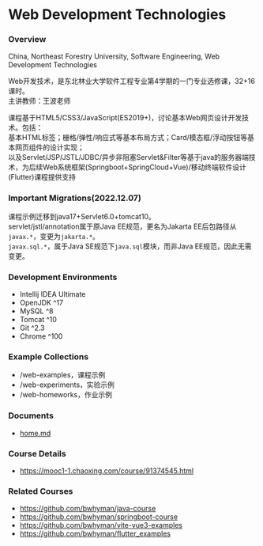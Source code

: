 # Web Development Technologies
### Overview
China, Northeast Forestry University, Software Engineering, Web Development Technologies

Web开发技术，是东北林业大学软件工程专业第4学期的一门专业选修课，32+16课时。  
主讲教师：王波老师

课程基于HTML5/CSS3/JavaScript(ES2019+)，讨论基本Web网页设计开发技术。包括：  
基本HTML标签；栅格/弹性/响应式等基本布局方式；Card/模态框/浮动按钮等基本网页组件的设计实现；  
以及Servlet/JSP/JSTL/JDBC/异步非阻塞Servlet&Filter等基于java的服务器端技术，为后续Web系统框架(Springboot+SpringCloud+Vue)/移动终端软件设计(Flutter)课程提供支持

### Important Migrations(2022.12.07)
课程示例迁移到java17+Servlet6.0+tomcat10。  
servlet/jstl/annotation属于原Java EE规范，更名为Jakarta EE后包路径从`javax.*`，变更为`jakarta.*`。  
`javax.sql.*`，属于Java SE规范下`java.sql`模块，而非Java EE规范，因此无需变更。  

### Development Environments
 - Intellij IDEA Ultimate
 - OpenJDK ^17
 - MySQL ^8
 - Tomcat ^10
 - Git ^2.3
 - Chrome ^100

### Example Collections
 - /web-examples，课程示例
 - /web-experiments，实验示例 
 - /web-homeworks，作业示例 

### Documents
 - [home.md](./home.md)
 
### Course Details
 - https://mooc1-1.chaoxing.com/course/91374545.html
 
### Related Courses
 - https://github.com/bwhyman/java-course
 - https://github.com/bwhyman/springboot-course
 - https://github.com/bwhyman/vite-vue3-examples
 - https://github.com/bwhyman/flutter_examples
